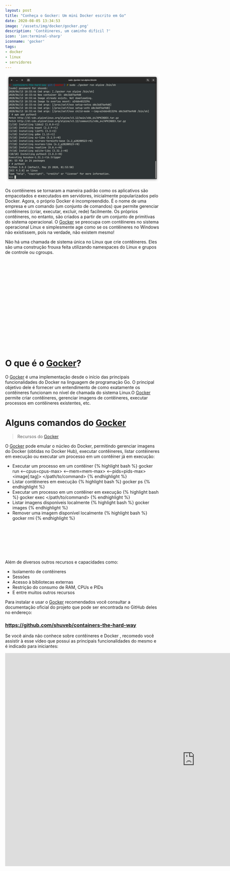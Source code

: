```yaml
---
layout: post
title: "Conheça o Gocker: Um mini Docker escrito em Go"
date: 2020-08-05 13:34:53
image: '/assets/img/docker/gocker.png'
description: 'Contêineres, um caminho difícil ?'
icon: 'ion:terminal-sharp'
iconname: 'gocker'
tags:
- docker
- linux
- servidores
---
```


![Conheça o Gocker: Um mini Docker escrito em Go](/assets/img/docker/gocker.png) 

Os contêineres se tornaram a maneira padrão como os aplicativos são empacotados e executados em servidores, inicialmente popularizados pelo Docker. Agora, o próprio Docker é incompreendido. É o nome de uma empresa e um comando (um conjunto de comandos) que permite gerenciar contêineres (criar, executar, excluir, rede) facilmente. Os próprios contêineres, no entanto, são criados a partir de um conjunto de primitivas do sistema operacional. O [Gocker](https://github.com/shuveb/containers-the-hard-way) se preocupa com contêineres no sistema operacional Linux e simplesmente age como se os contêineres no Windows não existissem, pois na verdade, não existem mesmo!

Não há uma chamada de sistema única no Linux que crie contêineres. Eles são uma construção frouxa feita utilizando namespaces do Linux e grupos de controle ou cgroups.

<!-- QUADRADO -->
<script async src="//pagead2.googlesyndication.com/pagead/js/adsbygoogle.js"></script>
<ins class="adsbygoogle"
style="display:inline-block;width:336px;height:280px"
data-ad-client="ca-pub-2838251107855362"
data-ad-slot="5351066970"></ins>
<script>
(adsbygoogle = window.adsbygoogle || []).push({});
</script>

# O que é o [Gocker](https://github.com/shuveb/containers-the-hard-way)?

O [Gocker](https://github.com/shuveb/containers-the-hard-way) é uma implementação desde o início das principais funcionalidades do Docker na linguagem de programação Go. O principal objetivo dele é fornecer um entendimento de como exatamente os contêineres funcionam no nível de chamada do sistema Linux.O [Gocker](https://github.com/shuveb/containers-the-hard-way) permite criar contêineres, gerenciar imagens de contêineres, executar processos em contêineres existentes, etc.

# Alguns comandos do [Gocker](https://github.com/shuveb/containers-the-hard-way)
> Recursos do [Gocker](https://github.com/shuveb/containers-the-hard-way)

O [Gocker](https://github.com/shuveb/containers-the-hard-way) pode emular o núcleo do Docker, permitindo gerenciar imagens do Docker (obtidas no Docker Hub), executar contêineres, listar contêineres em execução ou executar um processo em um contêiner já em execução:

+ Executar um processo em um contêiner
{% highlight bash %}
gocker run <--cpus=cpus-max> <--mem=mem-max> <--pids=pids-max> <image[:tag]> </path/to/command>
{% endhighlight %}
+ Listar contêineres em execução
{% highlight bash %}
gocker ps
{% endhighlight %}
+ Executar um processo em um contêiner em execução
{% highlight bash %}
gocker exec <container-id> </path/to/command>
{% endhighlight %}
+ Listar imagens disponíveis localmente
{% highlight bash %}
gocker images
{% endhighlight %}
+ Remover uma imagem disponível localmente
{% highlight bash %}
gocker rmi <image-id>
{% endhighlight %}

<!-- MINI ANÚNCIO -->
<script async src="//pagead2.googlesyndication.com/pagead/js/adsbygoogle.js"></script>
<!-- Games Root -->
<ins class="adsbygoogle"
style="display:inline-block;width:730px;height:95px"
data-ad-client="ca-pub-2838251107855362"
data-ad-slot="5351066970"></ins>
<script>
(adsbygoogle = window.adsbygoogle || []).push({});
</script>

Além de diversos outros recursos e capacidades como:
+ Isolamento de contêineres
+ Sessões
+ Acesso à bibliotecas externas
+ Restrição do consumo de RAM, CPUs e PIDs
+ E entre muitos outros recursos

Para instalar e usar o [Gocker](https://github.com/shuveb/containers-the-hard-way) recomendados você consultar a documentação oficial do projeto que pode ser encontrada no GitHub deles no endereço:
### <https://github.com/shuveb/containers-the-hard-way>

Se você ainda não conhece sobre contêineres e Docker , recomedo você assistir à esse vídeo que possui as principais funcionalidades do mesmo e é indicado para iniciantes:

<iframe width="1234" height="694" src="https://www.youtube.com/embed/bsGkIKP1OZ4" frameborder="0" allow="accelerometer; autoplay; encrypted-media; gyroscope; picture-in-picture" allowfullscreen></iframe> 




